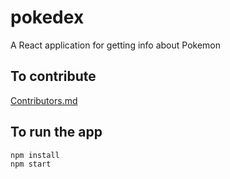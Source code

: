 # pokedex
A React application for getting info about Pokemon

## To contribute
[Contributors.md](https://github.com/rappayne/pokedex/Contributors.md)

## To run the app

    npm install 
    npm start 


<!--stackedit_data:
eyJoaXN0b3J5IjpbMTY5NDk5MDg1NSwtNDI2NzU1Mzc2XX0=
-->